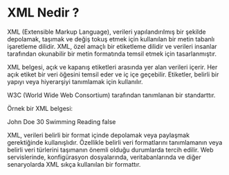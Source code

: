 # XML Nedir ?

XML (Extensible Markup Language), verileri yapılandırılmış bir şekilde depolamak, taşımak ve değiş tokuş etmek için kullanılan bir metin tabanlı işaretleme dilidir. XML, özel amaçlı bir etiketleme dilidir ve verileri insanlar tarafından okunabilir bir metin formatında temsil etmek için tasarlanmıştır.

XML belgesi, açık ve kapanış etiketleri arasında yer alan verileri içerir. Her açık etiket bir veri öğesini temsil eder ve iç içe geçebilir. Etiketler, belirli bir yapıyı veya hiyerarşiyi tanımlamak için kullanılır.

W3C (World Wide Web Consortium) tarafından tanımlanan bir standarttır.

Örnek bir XML belgesi:

<person>
  <firstname>John</firstname>
  <lastname>Doe</lastname>
  <age>30</age>
  <hobbies>
    <hobby>Swimming</hobby>
    <hobby>Reading</hobby>
  </hobbies>
  <married>false</married>
</person>

XML, verileri belirli bir format içinde depolamak veya paylaşmak gerektiğinde kullanışlıdır. Özellikle belirli veri formatlarını tanımlamanın veya belirli veri türlerini taşımanın önemli olduğu durumlarda tercih edilir. Web servislerinde, konfigürasyon dosyalarında, veritabanlarında ve diğer senaryolarda XML sıkça kullanılan bir formattır.

